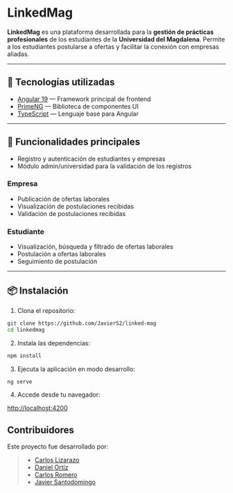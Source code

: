 # LinkedMag

**LinkedMag** es una plataforma desarrollada para la **gestión de prácticas profesionales** de los estudiantes de la **Universidad del Magdalena**. Permite a los estudiantes postularse a ofertas y facilitar la conexión con empresas aliadas.

---

## 🚀 Tecnologías utilizadas

- [Angular 19](https://angular.io/) — Framework principal de frontend
- [PrimeNG](https://www.primefaces.org/primeng/) — Biblioteca de componentes UI
- [TypeScript](https://www.typescriptlang.org/) — Lenguaje base para Angular

---

## 🧩 Funcionalidades principales

- Registro y autenticación de estudiantes y empresas
- Módulo admin/universidad para la validación de los registros

### Empresa
- Publicación de ofertas laborales 
- Visualización de postulaciones recibidas
- Validación de postulaciones recibidas

### Estudiante
- Visualización, búsqueda y filtrado de ofertas laborales
- Postulación a ofertas laborales
- Seguimiento de postulación

---

## 📦 Instalación

1. Clona el repositorio:

```bash
git clone https://github.com/JavierS2/linked-mag
cd linkedmag
```

2. Instala las dependencias:

```bash
npm install
```

3. Ejecuta la aplicación en modo desarrollo:

```bash
ng serve
```

4. Accede desde tu navegador:

<http://localhost:4200>

## Contribuidores 
Este proyecto fue desarrollado por:

>- [Carlos Lizarazo](https://github.com/CALR0)
>- [Daniel Ortíz](https://github.com/DanielOrtiz08)
>- [Carlos Romero](https://github.com/Carlos-RomeroRo)
>- [Javier Santodomingo](https://github.com/JavierS2)

